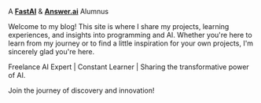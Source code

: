 A [**FastAI**](https://www.fast.ai/) & [**Answer.ai**](https://www.answer.ai/) Alumnus

Welcome to my blog! This site is where I share my projects, learning experiences, and insights into programming and AI. 
Whether you're here to learn from my journey or to find a little inspiration for your own projects, I'm sincerely glad you're here.

Freelance AI Expert | Constant Learner | Sharing the transformative power of AI.

Join the journey of discovery and innovation!
